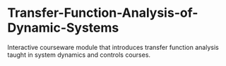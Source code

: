# Transfer-Function-Analysis-of-Dynamic-Systems
Interactive courseware module that introduces transfer function analysis taught in system dynamics and controls courses.

